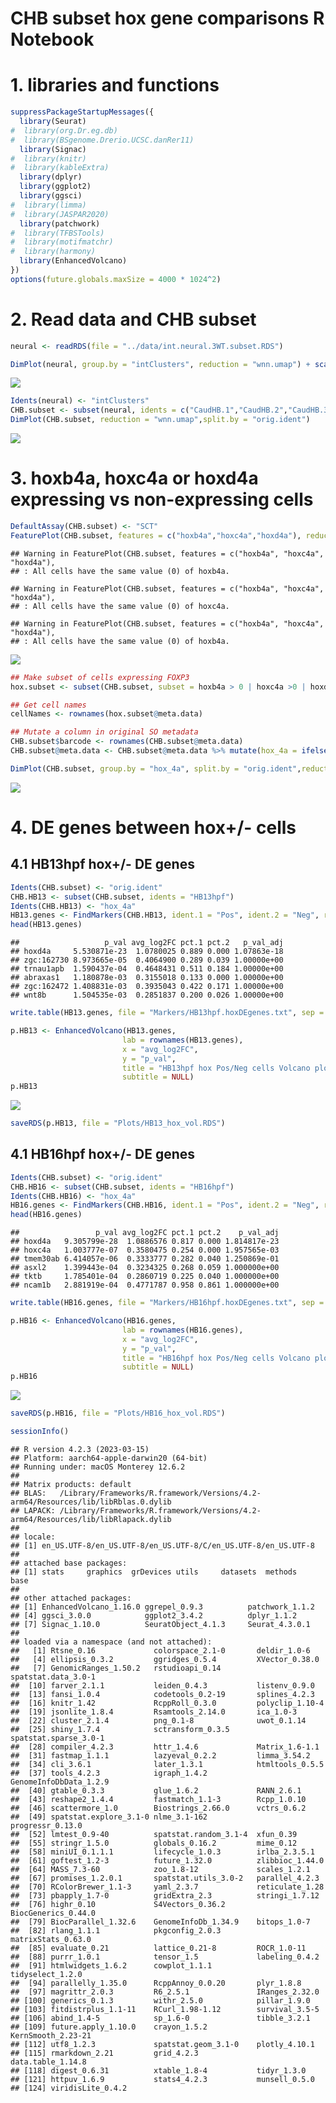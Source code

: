 CHB subset hox gene comparisons R Notebook
================

# 1. libraries and functions

``` r
suppressPackageStartupMessages({
  library(Seurat)
#  library(org.Dr.eg.db)
#  library(BSgenome.Drerio.UCSC.danRer11)
  library(Signac)
#  library(knitr)
#  library(kableExtra)
  library(dplyr)
  library(ggplot2)
  library(ggsci)
#  library(limma)
#  library(JASPAR2020)
  library(patchwork)
#  library(TFBSTools)
#  library(motifmatchr)
#  library(harmony)
  library(EnhancedVolcano)
})
options(future.globals.maxSize = 4000 * 1024^2)
```

# 2. Read data and CHB subset

``` r
neural <- readRDS(file = "../data/int.neural.3WT.subset.RDS")
```

``` r
DimPlot(neural, group.by = "intClusters", reduction = "wnn.umap") + scale_color_igv()
```

![](Hox_gene_analysis_files/figure-gfm/unnamed-chunk-3-1.png)<!-- -->

``` r
Idents(neural) <- "intClusters"
CHB.subset <- subset(neural, idents = c("CaudHB.1","CaudHB.2","CaudHB.3"))
DimPlot(CHB.subset, reduction = "wnn.umap",split.by = "orig.ident")
```

![](Hox_gene_analysis_files/figure-gfm/unnamed-chunk-4-1.png)<!-- -->

# 3. hoxb4a, hoxc4a or hoxd4a expressing vs non-expressing cells

``` r
DefaultAssay(CHB.subset) <- "SCT"
FeaturePlot(CHB.subset, features = c("hoxb4a","hoxc4a","hoxd4a"), reduction = "wnn.umap", split.by = "orig.ident")
```

    ## Warning in FeaturePlot(CHB.subset, features = c("hoxb4a", "hoxc4a", "hoxd4a"),
    ## : All cells have the same value (0) of hoxb4a.

    ## Warning in FeaturePlot(CHB.subset, features = c("hoxb4a", "hoxc4a", "hoxd4a"),
    ## : All cells have the same value (0) of hoxc4a.

    ## Warning in FeaturePlot(CHB.subset, features = c("hoxb4a", "hoxc4a", "hoxd4a"),
    ## : All cells have the same value (0) of hoxb4a.

![](Hox_gene_analysis_files/figure-gfm/unnamed-chunk-5-1.png)<!-- -->

``` r
## Make subset of cells expressing FOXP3
hox.subset <- subset(CHB.subset, subset = hoxb4a > 0 | hoxc4a >0 | hoxd4a > 0)

## Get cell names
cellNames <- rownames(hox.subset@meta.data)

## Mutate a column in original SO metadata
CHB.subset$barcode <- rownames(CHB.subset@meta.data)
CHB.subset@meta.data <- CHB.subset@meta.data %>% mutate(hox_4a = ifelse((CHB.subset$barcode %in% cellNames), "Pos",  "Neg"))

DimPlot(CHB.subset, group.by = "hox_4a", split.by = "orig.ident",reduction = "wnn.umap")
```

![](Hox_gene_analysis_files/figure-gfm/unnamed-chunk-6-1.png)<!-- -->

# 4. DE genes between hox+/- cells

## 4.1 HB13hpf hox+/- DE genes

``` r
Idents(CHB.subset) <- "orig.ident"
CHB.HB13 <- subset(CHB.subset, idents = "HB13hpf")
Idents(CHB.HB13) <- "hox_4a"
HB13.genes <- FindMarkers(CHB.HB13, ident.1 = "Pos", ident.2 = "Neg", recorrect_umi = FALSE)
head(HB13.genes)
```

    ##                   p_val avg_log2FC pct.1 pct.2   p_val_adj
    ## hoxd4a     5.530871e-23  1.0780025 0.889 0.000 1.07863e-18
    ## zgc:162730 8.973665e-05  0.4064900 0.289 0.039 1.00000e+00
    ## trnau1apb  1.590437e-04  0.4648431 0.511 0.184 1.00000e+00
    ## abraxas1   1.180878e-03  0.3155018 0.133 0.000 1.00000e+00
    ## zgc:162472 1.408831e-03  0.3935043 0.422 0.171 1.00000e+00
    ## wnt8b      1.504535e-03  0.2851837 0.200 0.026 1.00000e+00

``` r
write.table(HB13.genes, file = "Markers/HB13hpf.hoxDEgenes.txt", sep = "\t", quote = F, col.names = NA)
```

``` r
p.HB13 <- EnhancedVolcano(HB13.genes,
                         lab = rownames(HB13.genes),
                         x = "avg_log2FC",
                         y = "p_val",
                         title = "HB13hpf hox Pos/Neg cells Volcano plot",
                         subtitle = NULL)
p.HB13
```

![](Hox_gene_analysis_files/figure-gfm/unnamed-chunk-8-1.png)<!-- -->

``` r
saveRDS(p.HB13, file = "Plots/HB13_hox_vol.RDS")
```

## 4.1 HB16hpf hox+/- DE genes

``` r
Idents(CHB.subset) <- "orig.ident"
CHB.HB16 <- subset(CHB.subset, idents = "HB16hpf")
Idents(CHB.HB16) <- "hox_4a"
HB16.genes <- FindMarkers(CHB.HB16, ident.1 = "Pos", ident.2 = "Neg", recorrect_umi = FALSE)
head(HB16.genes)
```

    ##                 p_val avg_log2FC pct.1 pct.2    p_val_adj
    ## hoxd4a   9.305799e-28  1.0886576 0.817 0.000 1.814817e-23
    ## hoxc4a   1.003777e-07  0.3580475 0.254 0.000 1.957565e-03
    ## tmem30ab 6.414057e-06  0.3333777 0.282 0.040 1.250869e-01
    ## asxl2    1.399443e-04  0.3234325 0.268 0.059 1.000000e+00
    ## tktb     1.785401e-04  0.2860719 0.225 0.040 1.000000e+00
    ## ncam1b   2.881919e-04  0.4771787 0.958 0.861 1.000000e+00

``` r
write.table(HB16.genes, file = "Markers/HB16hpf.hoxDEgenes.txt", sep = "\t", quote = F, col.names = NA)
```

``` r
p.HB16 <- EnhancedVolcano(HB16.genes,
                         lab = rownames(HB16.genes),
                         x = "avg_log2FC",
                         y = "p_val",
                         title = "HB16hpf hox Pos/Neg cells Volcano plot",
                         subtitle = NULL)
p.HB16
```

![](Hox_gene_analysis_files/figure-gfm/unnamed-chunk-10-1.png)<!-- -->

``` r
saveRDS(p.HB16, file = "Plots/HB16_hox_vol.RDS")
```

``` r
sessionInfo()
```

    ## R version 4.2.3 (2023-03-15)
    ## Platform: aarch64-apple-darwin20 (64-bit)
    ## Running under: macOS Monterey 12.6.2
    ## 
    ## Matrix products: default
    ## BLAS:   /Library/Frameworks/R.framework/Versions/4.2-arm64/Resources/lib/libRblas.0.dylib
    ## LAPACK: /Library/Frameworks/R.framework/Versions/4.2-arm64/Resources/lib/libRlapack.dylib
    ## 
    ## locale:
    ## [1] en_US.UTF-8/en_US.UTF-8/en_US.UTF-8/C/en_US.UTF-8/en_US.UTF-8
    ## 
    ## attached base packages:
    ## [1] stats     graphics  grDevices utils     datasets  methods   base     
    ## 
    ## other attached packages:
    ## [1] EnhancedVolcano_1.16.0 ggrepel_0.9.3          patchwork_1.1.2       
    ## [4] ggsci_3.0.0            ggplot2_3.4.2          dplyr_1.1.2           
    ## [7] Signac_1.10.0          SeuratObject_4.1.3     Seurat_4.3.0.1        
    ## 
    ## loaded via a namespace (and not attached):
    ##   [1] Rtsne_0.16             colorspace_2.1-0       deldir_1.0-6          
    ##   [4] ellipsis_0.3.2         ggridges_0.5.4         XVector_0.38.0        
    ##   [7] GenomicRanges_1.50.2   rstudioapi_0.14        spatstat.data_3.0-1   
    ##  [10] farver_2.1.1           leiden_0.4.3           listenv_0.9.0         
    ##  [13] fansi_1.0.4            codetools_0.2-19       splines_4.2.3         
    ##  [16] knitr_1.42             RcppRoll_0.3.0         polyclip_1.10-4       
    ##  [19] jsonlite_1.8.4         Rsamtools_2.14.0       ica_1.0-3             
    ##  [22] cluster_2.1.4          png_0.1-8              uwot_0.1.14           
    ##  [25] shiny_1.7.4            sctransform_0.3.5      spatstat.sparse_3.0-1 
    ##  [28] compiler_4.2.3         httr_1.4.6             Matrix_1.6-1.1        
    ##  [31] fastmap_1.1.1          lazyeval_0.2.2         limma_3.54.2          
    ##  [34] cli_3.6.1              later_1.3.1            htmltools_0.5.5       
    ##  [37] tools_4.2.3            igraph_1.4.2           GenomeInfoDbData_1.2.9
    ##  [40] gtable_0.3.3           glue_1.6.2             RANN_2.6.1            
    ##  [43] reshape2_1.4.4         fastmatch_1.1-3        Rcpp_1.0.10           
    ##  [46] scattermore_1.0        Biostrings_2.66.0      vctrs_0.6.2           
    ##  [49] spatstat.explore_3.1-0 nlme_3.1-162           progressr_0.13.0      
    ##  [52] lmtest_0.9-40          spatstat.random_3.1-4  xfun_0.39             
    ##  [55] stringr_1.5.0          globals_0.16.2         mime_0.12             
    ##  [58] miniUI_0.1.1.1         lifecycle_1.0.3        irlba_2.3.5.1         
    ##  [61] goftest_1.2-3          future_1.32.0          zlibbioc_1.44.0       
    ##  [64] MASS_7.3-60            zoo_1.8-12             scales_1.2.1          
    ##  [67] promises_1.2.0.1       spatstat.utils_3.0-2   parallel_4.2.3        
    ##  [70] RColorBrewer_1.1-3     yaml_2.3.7             reticulate_1.28       
    ##  [73] pbapply_1.7-0          gridExtra_2.3          stringi_1.7.12        
    ##  [76] highr_0.10             S4Vectors_0.36.2       BiocGenerics_0.44.0   
    ##  [79] BiocParallel_1.32.6    GenomeInfoDb_1.34.9    bitops_1.0-7          
    ##  [82] rlang_1.1.1            pkgconfig_2.0.3        matrixStats_0.63.0    
    ##  [85] evaluate_0.21          lattice_0.21-8         ROCR_1.0-11           
    ##  [88] purrr_1.0.1            tensor_1.5             labeling_0.4.2        
    ##  [91] htmlwidgets_1.6.2      cowplot_1.1.1          tidyselect_1.2.0      
    ##  [94] parallelly_1.35.0      RcppAnnoy_0.0.20       plyr_1.8.8            
    ##  [97] magrittr_2.0.3         R6_2.5.1               IRanges_2.32.0        
    ## [100] generics_0.1.3         withr_2.5.0            pillar_1.9.0          
    ## [103] fitdistrplus_1.1-11    RCurl_1.98-1.12        survival_3.5-5        
    ## [106] abind_1.4-5            sp_1.6-0               tibble_3.2.1          
    ## [109] future.apply_1.10.0    crayon_1.5.2           KernSmooth_2.23-21    
    ## [112] utf8_1.2.3             spatstat.geom_3.1-0    plotly_4.10.1         
    ## [115] rmarkdown_2.21         grid_4.2.3             data.table_1.14.8     
    ## [118] digest_0.6.31          xtable_1.8-4           tidyr_1.3.0           
    ## [121] httpuv_1.6.9           stats4_4.2.3           munsell_0.5.0         
    ## [124] viridisLite_0.4.2
